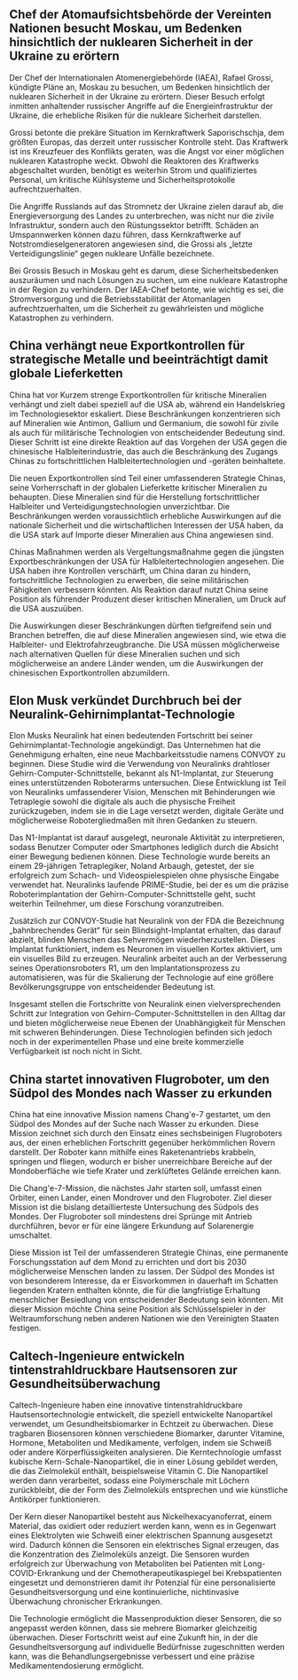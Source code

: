 ## Chef der Atomaufsichtsbehörde der Vereinten Nationen besucht Moskau, um Bedenken hinsichtlich der nuklearen Sicherheit in der Ukraine zu erörtern

Der Chef der Internationalen Atomenergiebehörde (IAEA), Rafael Grossi, kündigte Pläne an, Moskau zu
besuchen, um Bedenken hinsichtlich der nuklearen Sicherheit in der Ukraine zu erörtern. Dieser
Besuch erfolgt inmitten anhaltender russischer Angriffe auf die Energieinfrastruktur der Ukraine,
die erhebliche Risiken für die nukleare Sicherheit darstellen.

Grossi betonte die prekäre Situation im Kernkraftwerk Saporischschja, dem größten Europas, das
derzeit unter russischer Kontrolle steht. Das Kraftwerk ist ins Kreuzfeuer des Konflikts geraten,
was die Angst vor einer möglichen nuklearen Katastrophe weckt. Obwohl die Reaktoren des Kraftwerks
abgeschaltet wurden, benötigt es weiterhin Strom und qualifiziertes Personal, um kritische
Kühlsysteme und Sicherheitsprotokolle aufrechtzuerhalten.

Die Angriffe Russlands auf das Stromnetz der Ukraine zielen darauf ab, die Energieversorgung des
Landes zu unterbrechen, was nicht nur die zivile Infrastruktur, sondern auch den Rüstungssektor
betrifft. Schäden an Umspannwerken können dazu führen, dass Kernkraftwerke auf
Notstromdieselgeneratoren angewiesen sind, die Grossi als „letzte Verteidigungslinie“ gegen nukleare
Unfälle bezeichnete.

Bei Grossis Besuch in Moskau geht es darum, diese Sicherheitsbedenken auszuräumen und nach Lösungen
zu suchen, um eine nukleare Katastrophe in der Region zu verhindern. Der IAEA-Chef betonte, wie
wichtig es sei, die Stromversorgung und die Betriebsstabilität der Atomanlagen aufrechtzuerhalten,
um die Sicherheit zu gewährleisten und mögliche Katastrophen zu verhindern.

## China verhängt neue Exportkontrollen für strategische Metalle und beeinträchtigt damit globale Lieferketten

China hat vor Kurzem strenge Exportkontrollen für kritische Mineralien verhängt und zielt dabei
speziell auf die USA ab, während ein Handelskrieg im Technologiesektor eskaliert. Diese
Beschränkungen konzentrieren sich auf Mineralien wie Antimon, Gallium und Germanium, die sowohl für
zivile als auch für militärische Technologien von entscheidender Bedeutung sind. Dieser Schritt ist
eine direkte Reaktion auf das Vorgehen der USA gegen die chinesische Halbleiterindustrie, das auch
die Beschränkung des Zugangs Chinas zu fortschrittlichen Halbleitertechnologien und -geräten
beinhaltete.

Die neuen Exportkontrollen sind Teil einer umfassenderen Strategie Chinas, seine Vorherrschaft in
der globalen Lieferkette kritischer Mineralien zu behaupten. Diese Mineralien sind für die
Herstellung fortschrittlicher Halbleiter und Verteidigungstechnologien unverzichtbar. Die
Beschränkungen werden voraussichtlich erhebliche Auswirkungen auf die nationale Sicherheit und die
wirtschaftlichen Interessen der USA haben, da die USA stark auf Importe dieser Mineralien aus China
angewiesen sind.

Chinas Maßnahmen werden als Vergeltungsmaßnahme gegen die jüngsten Exportbeschränkungen der USA für
Halbleitertechnologien angesehen. Die USA haben ihre Kontrollen verschärft, um China daran zu
hindern, fortschrittliche Technologien zu erwerben, die seine militärischen Fähigkeiten verbessern
könnten. Als Reaktion darauf nutzt China seine Position als führender Produzent dieser kritischen
Mineralien, um Druck auf die USA auszuüben.

Die Auswirkungen dieser Beschränkungen dürften tiefgreifend sein und Branchen betreffen, die auf
diese Mineralien angewiesen sind, wie etwa die Halbleiter- und Elektrofahrzeugbranche. Die USA
müssen möglicherweise nach alternativen Quellen für diese Mineralien suchen und sich möglicherweise
an andere Länder wenden, um die Auswirkungen der chinesischen Exportkontrollen abzumildern.

## Elon Musk verkündet Durchbruch bei der Neuralink-Gehirnimplantat-Technologie

Elon Musks Neuralink hat einen bedeutenden Fortschritt bei seiner Gehirnimplantat-Technologie
angekündigt. Das Unternehmen hat die Genehmigung erhalten, eine neue Machbarkeitsstudie namens
CONVOY zu beginnen. Diese Studie wird die Verwendung von Neuralinks drahtloser
Gehirn-Computer-Schnittstelle, bekannt als N1-Implantat, zur Steuerung eines unterstützenden
Roboterarms untersuchen. Diese Entwicklung ist Teil von Neuralinks umfassenderer Vision, Menschen
mit Behinderungen wie Tetraplegie sowohl die digitale als auch die physische Freiheit zurückzugeben,
indem sie in die Lage versetzt werden, digitale Geräte und möglicherweise Robotergliedmaßen mit
ihren Gedanken zu steuern.

Das N1-Implantat ist darauf ausgelegt, neuronale Aktivität zu interpretieren, sodass Benutzer
Computer oder Smartphones lediglich durch die Absicht einer Bewegung bedienen können. Diese
Technologie wurde bereits an einem 29-jährigen Tetraplegiker, Noland Arbaugh, getestet, der sie
erfolgreich zum Schach- und Videospielespielen ohne physische Eingabe verwendet hat. Neuralinks
laufende PRIME-Studie, bei der es um die präzise Roboterimplantation der
Gehirn-Computer-Schnittstelle geht, sucht weiterhin Teilnehmer, um diese Forschung voranzutreiben.

Zusätzlich zur CONVOY-Studie hat Neuralink von der FDA die Bezeichnung „bahnbrechendes Gerät“ für
sein Blindsight-Implantat erhalten, das darauf abzielt, blinden Menschen das Sehvermögen
wiederherzustellen. Dieses Implantat funktioniert, indem es Neuronen im visuellen Kortex aktiviert,
um ein visuelles Bild zu erzeugen. Neuralink arbeitet auch an der Verbesserung seines
Operationsroboters R1, um den Implantationsprozess zu automatisieren, was für die Skalierung der
Technologie auf eine größere Bevölkerungsgruppe von entscheidender Bedeutung ist.

Insgesamt stellen die Fortschritte von Neuralink einen vielversprechenden Schritt zur Integration
von Gehirn-Computer-Schnittstellen in den Alltag dar und bieten möglicherweise neue Ebenen der
Unabhängigkeit für Menschen mit schweren Behinderungen. Diese Technologien befinden sich jedoch noch
in der experimentellen Phase und eine breite kommerzielle Verfügbarkeit ist noch nicht in Sicht.

## China startet innovativen Flugroboter, um den Südpol des Mondes nach Wasser zu erkunden

China hat eine innovative Mission namens Chang'e-7 gestartet, um den Südpol des Mondes auf der Suche
nach Wasser zu erkunden. Diese Mission zeichnet sich durch den Einsatz eines sechsbeinigen
Flugroboters aus, der einen erheblichen Fortschritt gegenüber herkömmlichen Rovern darstellt. Der
Roboter kann mithilfe eines Raketenantriebs krabbeln, springen und fliegen, wodurch er bisher
unerreichbare Bereiche auf der Mondoberfläche wie tiefe Krater und zerklüftetes Gelände erreichen
kann.

Die Chang'e-7-Mission, die nächstes Jahr starten soll, umfasst einen Orbiter, einen Lander, einen
Mondrover und den Flugroboter. Ziel dieser Mission ist die bislang detaillierteste Untersuchung des
Südpols des Mondes. Der Flugroboter soll mindestens drei Sprünge mit Antrieb durchführen, bevor er
für eine längere Erkundung auf Solarenergie umschaltet.

Diese Mission ist Teil der umfassenderen Strategie Chinas, eine permanente Forschungsstation auf dem
Mond zu errichten und dort bis 2030 möglicherweise Menschen landen zu lassen. Der Südpol des Mondes
ist von besonderem Interesse, da er Eisvorkommen in dauerhaft im Schatten liegenden Kratern
enthalten könnte, die für die langfristige Erhaltung menschlicher Besiedlung von entscheidender
Bedeutung sein könnten. Mit dieser Mission möchte China seine Position als Schlüsselspieler in der
Weltraumforschung neben anderen Nationen wie den Vereinigten Staaten festigen.

## Caltech-Ingenieure entwickeln tintenstrahldruckbare Hautsensoren zur Gesundheitsüberwachung

Caltech-Ingenieure haben eine innovative tintenstrahldruckbare Hautsensortechnologie entwickelt, die
speziell entwickelte Nanopartikel verwendet, um Gesundheitsbiomarker in Echtzeit zu überwachen.
Diese tragbaren Biosensoren können verschiedene Biomarker, darunter Vitamine, Hormone, Metaboliten
und Medikamente, verfolgen, indem sie Schweiß oder andere Körperflüssigkeiten analysieren. Die
Kerntechnologie umfasst kubische Kern-Schale-Nanopartikel, die in einer Lösung gebildet werden, die
das Zielmolekül enthält, beispielsweise Vitamin C. Die Nanopartikel werden dann verarbeitet, sodass
eine Polymerschale mit Löchern zurückbleibt, die der Form des Zielmoleküls entsprechen und wie
künstliche Antikörper funktionieren.

Der Kern dieser Nanopartikel besteht aus Nickelhexacyanoferrat, einem Material, das oxidiert oder
reduziert werden kann, wenn es in Gegenwart eines Elektrolyten wie Schweiß einer elektrischen
Spannung ausgesetzt wird. Dadurch können die Sensoren ein elektrisches Signal erzeugen, das die
Konzentration des Zielmoleküls anzeigt. Die Sensoren wurden erfolgreich zur Überwachung von
Metaboliten bei Patienten mit Long-COVID-Erkrankung und der Chemotherapeutikaspiegel bei
Krebspatienten eingesetzt und demonstrieren damit ihr Potenzial für eine personalisierte
Gesundheitsversorgung und eine kontinuierliche, nichtinvasive Überwachung chronischer Erkrankungen.

Die Technologie ermöglicht die Massenproduktion dieser Sensoren, die so angepasst werden können,
dass sie mehrere Biomarker gleichzeitig überwachen. Dieser Fortschritt weist auf eine Zukunft hin,
in der die Gesundheitsversorgung auf individuelle Bedürfnisse zugeschnitten werden kann, was die
Behandlungsergebnisse verbessert und eine präzise Medikamentendosierung ermöglicht.
